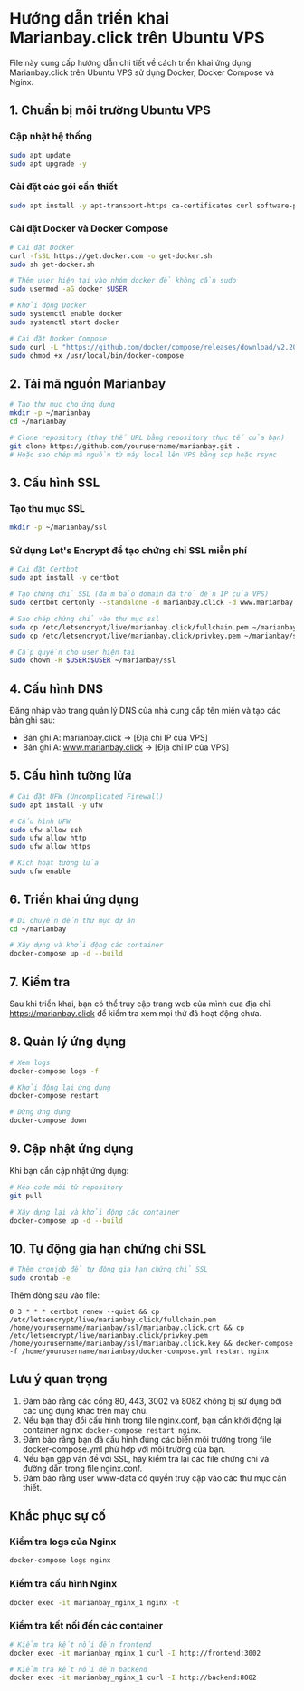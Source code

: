 # Hướng dẫn triển khai Marianbay.click trên Ubuntu VPS

File này cung cấp hướng dẫn chi tiết về cách triển khai ứng dụng Marianbay.click trên Ubuntu VPS sử dụng Docker, Docker Compose và Nginx.

## 1. Chuẩn bị môi trường Ubuntu VPS

### Cập nhật hệ thống

```bash
sudo apt update
sudo apt upgrade -y
```

### Cài đặt các gói cần thiết

```bash
sudo apt install -y apt-transport-https ca-certificates curl software-properties-common git
```

### Cài đặt Docker và Docker Compose

```bash
# Cài đặt Docker
curl -fsSL https://get.docker.com -o get-docker.sh
sudo sh get-docker.sh

# Thêm user hiện tại vào nhóm docker để không cần sudo
sudo usermod -aG docker $USER

# Khởi động Docker
sudo systemctl enable docker
sudo systemctl start docker

# Cài đặt Docker Compose
sudo curl -L "https://github.com/docker/compose/releases/download/v2.20.3/docker-compose-$(uname -s)-$(uname -m)" -o /usr/local/bin/docker-compose
sudo chmod +x /usr/local/bin/docker-compose
```

## 2. Tải mã nguồn Marianbay

```bash
# Tạo thư mục cho ứng dụng
mkdir -p ~/marianbay
cd ~/marianbay

# Clone repository (thay thế URL bằng repository thực tế của bạn)
git clone https://github.com/yourusername/marianbay.git .
# Hoặc sao chép mã nguồn từ máy local lên VPS bằng scp hoặc rsync
```

## 3. Cấu hình SSL

### Tạo thư mục SSL

```bash
mkdir -p ~/marianbay/ssl
```

### Sử dụng Let's Encrypt để tạo chứng chỉ SSL miễn phí

```bash
# Cài đặt Certbot
sudo apt install -y certbot

# Tạo chứng chỉ SSL (đảm bảo domain đã trỏ đến IP của VPS)
sudo certbot certonly --standalone -d marianbay.click -d www.marianbay.click

# Sao chép chứng chỉ vào thư mục ssl
sudo cp /etc/letsencrypt/live/marianbay.click/fullchain.pem ~/marianbay/ssl/marianbay.click.crt
sudo cp /etc/letsencrypt/live/marianbay.click/privkey.pem ~/marianbay/ssl/marianbay.click.key

# Cấp quyền cho user hiện tại
sudo chown -R $USER:$USER ~/marianbay/ssl
```

## 4. Cấu hình DNS

Đăng nhập vào trang quản lý DNS của nhà cung cấp tên miền và tạo các bản ghi sau:

- Bản ghi A: marianbay.click -> [Địa chỉ IP của VPS]
- Bản ghi A: www.marianbay.click -> [Địa chỉ IP của VPS]

## 5. Cấu hình tường lửa

```bash
# Cài đặt UFW (Uncomplicated Firewall)
sudo apt install -y ufw

# Cấu hình UFW
sudo ufw allow ssh
sudo ufw allow http
sudo ufw allow https

# Kích hoạt tường lửa
sudo ufw enable
```

## 6. Triển khai ứng dụng

```bash
# Di chuyển đến thư mục dự án
cd ~/marianbay

# Xây dựng và khởi động các container
docker-compose up -d --build
```

## 7. Kiểm tra

Sau khi triển khai, bạn có thể truy cập trang web của mình qua địa chỉ https://marianbay.click để kiểm tra xem mọi thứ đã hoạt động chưa.

## 8. Quản lý ứng dụng

```bash
# Xem logs
docker-compose logs -f

# Khởi động lại ứng dụng
docker-compose restart

# Dừng ứng dụng
docker-compose down
```

## 9. Cập nhật ứng dụng

Khi bạn cần cập nhật ứng dụng:

```bash
# Kéo code mới từ repository
git pull

# Xây dựng lại và khởi động các container
docker-compose up -d --build
```

## 10. Tự động gia hạn chứng chỉ SSL

```bash
# Thêm cronjob để tự động gia hạn chứng chỉ SSL
sudo crontab -e
```

Thêm dòng sau vào file:

```
0 3 * * * certbot renew --quiet && cp /etc/letsencrypt/live/marianbay.click/fullchain.pem /home/yourusername/marianbay/ssl/marianbay.click.crt && cp /etc/letsencrypt/live/marianbay.click/privkey.pem /home/yourusername/marianbay/ssl/marianbay.click.key && docker-compose -f /home/yourusername/marianbay/docker-compose.yml restart nginx
```

## Lưu ý quan trọng

1. Đảm bảo rằng các cổng 80, 443, 3002 và 8082 không bị sử dụng bởi các ứng dụng khác trên máy chủ.
2. Nếu bạn thay đổi cấu hình trong file nginx.conf, bạn cần khởi động lại container nginx: `docker-compose restart nginx`.
3. Đảm bảo rằng bạn đã cấu hình đúng các biến môi trường trong file docker-compose.yml phù hợp với môi trường của bạn.
4. Nếu bạn gặp vấn đề với SSL, hãy kiểm tra lại các file chứng chỉ và đường dẫn trong file nginx.conf.
5. Đảm bảo rằng user www-data có quyền truy cập vào các thư mục cần thiết.

## Khắc phục sự cố

### Kiểm tra logs của Nginx

```bash
docker-compose logs nginx
```

### Kiểm tra cấu hình Nginx

```bash
docker exec -it marianbay_nginx_1 nginx -t
```

### Kiểm tra kết nối đến các container

```bash
# Kiểm tra kết nối đến frontend
docker exec -it marianbay_nginx_1 curl -I http://frontend:3002

# Kiểm tra kết nối đến backend
docker exec -it marianbay_nginx_1 curl -I http://backend:8082
```